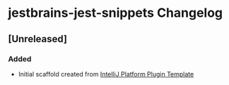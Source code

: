 <!-- Keep a Changelog guide -> https://keepachangelog.com -->

# jestbrains-jest-snippets Changelog

## [Unreleased]
### Added
- Initial scaffold created from [IntelliJ Platform Plugin Template](https://github.com/JetBrains/intellij-platform-plugin-template)
